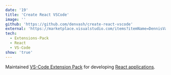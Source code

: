 ```yaml
---
date: '19'
title: 'Create React VSCode'
image: ''
github: 'https://github.com/denvash/create-react-vscode'
external: 'https://marketplace.visualstudio.com/items?itemName=DennisVash.create-react-vscode'
tech:
  - Extensions-Pack
  - React
  - VS-Code
show: 'true'
---
```


Maintained [VS-Code Extension Pack](https://code.visualstudio.com/blogs/2017/03/07/extension-pack-roundup) for developing [React applications](https://reactjs.org/).

